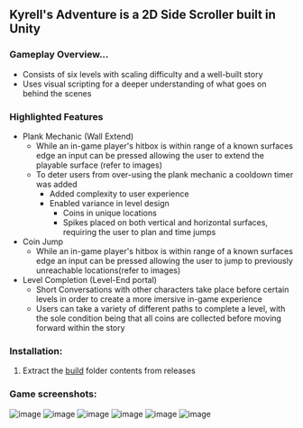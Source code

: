 ## Kyrell's Adventure is a 2D Side Scroller built in Unity

### Gameplay Overview...
- Consists of six levels with scaling difficulty and a well-built story
- Uses visual scripting for a deeper understanding of what goes on behind the scenes
### Highlighted Features 
- Plank Mechanic (Wall Extend)
  - While an in-game player's hitbox is within range of a known surfaces edge an input can be pressed allowing the user to extend the playable surface (refer to images)
  - To deter users from over-using the plank mechanic a cooldown timer was added
    - Added complexity to user experience
    - Enabled variance in level design
      - Coins in unique locations
      - Spikes placed on both vertical and horizontal surfaces, requiring the user to plan and time jumps 
- Coin Jump
  - While an in-game player's hitbox is within range of a known surfaces edge an input can be pressed allowing the user to jump to previously unreachable locations(refer to images)
- Level Completion (Level-End portal)
  - Short Conversations with other characters take place before certain levels in order to create a more imersive in-game experience
  - Users can take a variety of different paths to complete a level, with the sole condition being that all coins are collected before moving forward within the story

### Installation:
1. Extract the [build](Build/) folder contents from releases

### Game screenshots:
![image](https://user-images.githubusercontent.com/76597599/220186635-b7eebbe5-ac5d-4e50-82bd-0baa2b207944.png)
![image](https://user-images.githubusercontent.com/76597599/220186753-36806d49-d136-457e-9def-b51506e391b2.png)
![image](https://user-images.githubusercontent.com/76597599/220186945-c2af7241-ded3-4395-af20-5cfb49821c3a.png)
![image](https://user-images.githubusercontent.com/76597599/220187015-c3b60443-0039-4320-981a-7993f6ca8ab2.png)
![image](https://user-images.githubusercontent.com/76597599/220187099-6bd48df4-ffd2-4653-82bb-bc439c44c0bc.png)
![image](https://user-images.githubusercontent.com/76597599/220187193-cb0413d9-d2e0-4f12-8300-7ef1821021fd.png)

